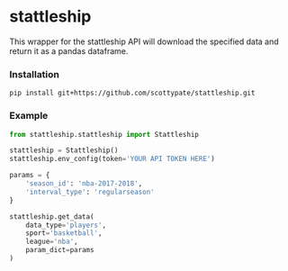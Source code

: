 # stattleship
 
This wrapper for the stattleship API will download the specified data and return it as a pandas dataframe.

### Installation
`pip install git+https://github.com/scottypate/stattleship.git`

### Example

```python
from stattleship.stattleship import Stattleship

stattleship = Stattleship()
stattleship.env_config(token='YOUR API TOKEN HERE')

params = {
    'season_id': 'nba-2017-2018',
    'interval_type': 'regularseason'
}

stattleship.get_data(
    data_type='players',
    sport='basketball',
    league='nba',
    param_dict=params
)
```